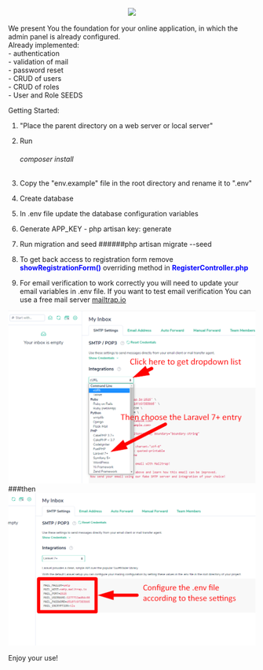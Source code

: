 <p align="center"><a href="http://educoin.top/" target="_blank">
<img src="http://fs-thb01.getcourse.ru/fileservice/file/thumbnail/h/6d9198367559701854c2e7cfea5dc07c.png/s/x50/a/74362/sc/119" width="200"></a></p>

We present You the foundation for your online application, in which the admin panel is already configured. 
<br>Already implemented:
<br> - authentication
<br> - validation of mail
<br> - password reset
<br> - CRUD of users
<br> - CRUD of roles
<br> - User and Role SEEDS

Getting Started:

1. "Place the parent directory on a web server or local server"
2. Run 
    ###### composer install
3. Copy the "env.example" file in the root directory and rename it to ".env"
4. Create database
5. In .env file update the database configuration variables 
6. Generate APP_KEY - php artisan key: generate
7. Run migration and seed 
    ######php artisan migrate --seed
8. To get back access to registration form remove <span style="color:blue">**showRegistrationForm()**</span> overriding method in <span style="color:blue">**RegisterController.php**</span>

9. For email verification to work correctly you will need to update your email variables in .env file. If you want to test email verification You can use a free mail server [mailtrap.io](https://mailtrap.io/)

![alt text](public/img/mailtrap-settings_1.png "Описание будет тут")
###then
![alt text](public/img/mailtrap-settings_2.png "Описание будет тут")

Enjoy your use!
